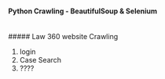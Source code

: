 #### Python Crawling - BeautifulSoup & Selenium

<br>
##### Law 360 website Crawling

  1. login
  2. Case Search
  3. ????
